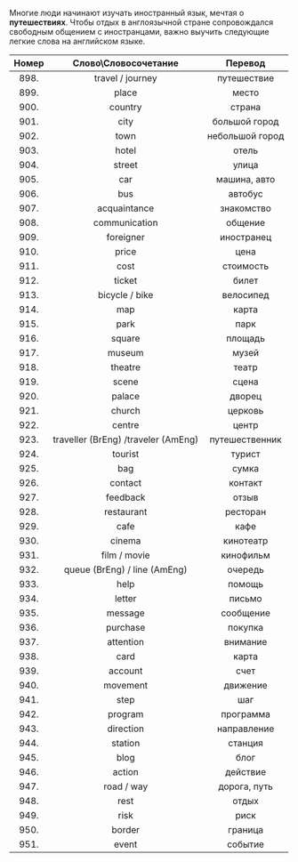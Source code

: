 Многие люди начинают изучать иностранный язык, мечтая о **путешествиях**. Чтобы отдых в англоязычной стране сопровождался свободным общением с иностранцами, важно выучить следующие легкие слова на английском языке.

|Номер|Слово\Словосочетание|Перевод|
|:--:|:--:|:--:|
|898.|	travel / journey|	путешествие|
|899.|	place|	место|
|900.| country|	страна|
|901.|	city|	большой город|
|902.|	town|	небольшой город|
|903.|	hotel|	отель|
|904.|	street|	улица|
|905.|	car|	машина, авто|
|906.|	bus|	автобус|
|907.|	acquaintance|	знакомство|
|908.|	communication|	общение|
|909.|	foreigner|	иностранец|
|910.|	price|	цена|
|911.|	cost|	стоимость|
|912.|	ticket|	билет|
|913.|	bicycle / bike|	велосипед|
|914.|	map|	карта|
|915.|	park|	парк|
|916.|	square|	площадь|
|917.|	museum|	музей|
|918.|	theatre|	театр|
|919.|	scene|	сцена|
|920.|	palace|	дворец|
|921.|	church|	церковь|
|922.|	centre|	центр|
|923.|	traveller (BrEng) /traveler (AmEng)|	путешественник|
|924.|	tourist|	турист|
|925.|	bag| сумка|
|926.|	contact|	контакт|
|927.|	feedback|	отзыв|
|928.|	restaurant|	ресторан|
|929.|	cafe|	кафе|
|930.|	cinema|	кинотеатр|
|931.|	film / movie| кинофильм|
|932.|	queue (BrEng) / line (AmEng)|	очередь|
|933.|	help|	помощь|
|934.|	letter|	письмо|
|935.|	message|	сообщение|
|936.|	purchase|	покупка|
|937.|	attention|	внимание|
|938.|	card|	карта|
|939.|	account|	счет|
|940.|	movement|	движение|
|941.|	step|	шаг|
|942.|	program|	программа|
|943.|	direction|	направление|
|944.|	station|	станция|
|945.|	blog|	блог|
|946.|	action|	действие|
|947.|	road / way|	дорога, путь|
|948.|	rest|	отдых|
|949.|	risk|	риск|
|950.|	border|	граница|
|951.|	event|	событие|
